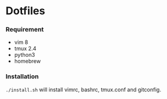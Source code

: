# Dotfiles

### Requirement
* vim 8
* tmux 2.4
* python3
* homebrew

### Installation
`./install.sh` will install vimrc, bashrc, tmux.conf and gitconfig.

